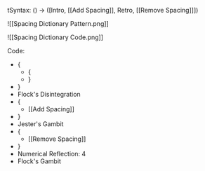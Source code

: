 tSyntax:
() -> (\[Intro, [[Add Spacing]], Retro, [[Remove Spacing]]])

![[Spacing Dictionary Pattern.png]]

![[Spacing Dictionary Code.png]]

Code:
* {
	* {
	* }
* }
* Flock's Disintegration
* {
	* [[Add Spacing]]
* }
* Jester's Gambit
* {
	* [[Remove Spacing]]
* }
* Numerical Reflection: 4
* Flock's Gambit